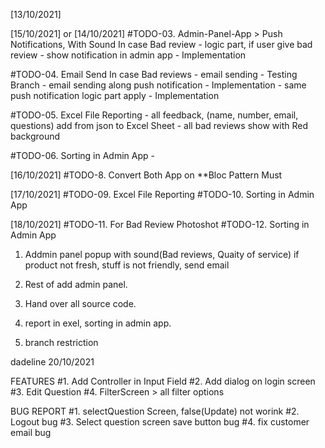 [13/10/2021]
<!-- #TODO-01. Complete User-Facing-App, All Basic Functionality/
          - clear login screen bug
          - only admin login
          - Show Only Checked Questions
          - Add optinal message at Email input
          - Show Thank You Message
          - After Thank You dialog, restart from user Log in -->

<!-- #TODO-02. Create Admin-Panel-App with Basic Functionalities
          - create log in screen && only admin login/Branch supervisor
          - homeScreen > show all feedbacks(name,number,email, question, yes/no)
          - add logout button
          - In customer_facing_app > firebase/user/ add question,checked field
          - Add Download button , excel file> go to filter screen -->

[15/10/2021] or [14/10/2021]
#TODO-03. Admin-Panel-App > Push Notifications, With Sound In case Bad review
          <!-- - show notification in admin app - Testing Branch -->
          - logic part, if user give bad review
          - show notification in admin app - Implementation

#TODO-04. Email Send In case Bad reviews
          - email sending - Testing Branch
          - email sending along push notification - Implementation
          - same push notification logic part apply - Implementation


#TODO-05. Excel File Reporting
          - all feedback, (name, number, email, questions) add from json to Excel Sheet
          - all bad reviews show with Red background

#TODO-06. Sorting in Admin App
          - 

[16/10/2021]
#TODO-8. Convert Both App on **Bloc Pattern Must

[17/10/2021]
#TODO-09. Excel File Reporting
#TODO-10. Sorting in Admin App

[18/10/2021]
#TODO-11. For Bad Review Photoshot
#TODO-12. Sorting in Admin App





1. Addmin panel popup with sound(Bad reviews, Quaity of service)
if product not fresh, stuff is not friendly, send email

2. Rest of add admin panel.

3. Hand over all source code.

4. report in exel, sorting in admin app.

5. branch restriction

dadeline 20/10/2021




FEATURES
#1. Add Controller in Input Field
#2. Add dialog on login screen
#3. Edit Question
#4. FilterScreen > all filter options


BUG REPORT
#1. selectQuestion Screen, false(Update) not worink
#2. Logout bug 
#3. Select question screen save button bug
#4. fix customer email bug